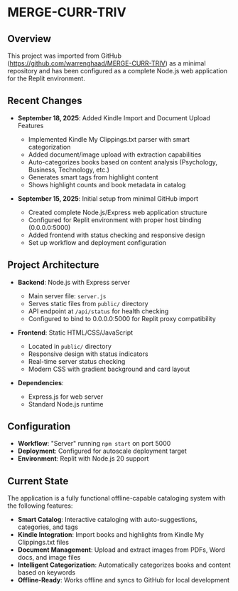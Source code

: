 # MERGE-CURR-TRIV

## Overview
This project was imported from GitHub (https://github.com/warrenghaad/MERGE-CURR-TRIV) as a minimal repository and has been configured as a complete Node.js web application for the Replit environment.

## Recent Changes
- **September 18, 2025**: Added Kindle Import and Document Upload Features
  - Implemented Kindle My Clippings.txt parser with smart categorization
  - Added document/image upload with extraction capabilities
  - Auto-categorizes books based on content analysis (Psychology, Business, Technology, etc.)
  - Generates smart tags from highlight content
  - Shows highlight counts and book metadata in catalog

- **September 15, 2025**: Initial setup from minimal GitHub import
  - Created complete Node.js/Express web application structure
  - Configured for Replit environment with proper host binding (0.0.0.0:5000)
  - Added frontend with status checking and responsive design
  - Set up workflow and deployment configuration

## Project Architecture
- **Backend**: Node.js with Express server
  - Main server file: `server.js`
  - Serves static files from `public/` directory
  - API endpoint at `/api/status` for health checking
  - Configured to bind to 0.0.0.0:5000 for Replit proxy compatibility

- **Frontend**: Static HTML/CSS/JavaScript
  - Located in `public/` directory
  - Responsive design with status indicators
  - Real-time server status checking
  - Modern CSS with gradient background and card layout

- **Dependencies**: 
  - Express.js for web server
  - Standard Node.js runtime

## Configuration
- **Workflow**: "Server" running `npm start` on port 5000
- **Deployment**: Configured for autoscale deployment target
- **Environment**: Replit with Node.js 20 support

## Current State
The application is a fully functional offline-capable cataloging system with the following features:
- **Smart Catalog**: Interactive cataloging with auto-suggestions, categories, and tags
- **Kindle Integration**: Import books and highlights from Kindle My Clippings.txt files
- **Document Management**: Upload and extract images from PDFs, Word docs, and image files
- **Intelligent Categorization**: Automatically categorizes books and content based on keywords
- **Offline-Ready**: Works offline and syncs to GitHub for local development